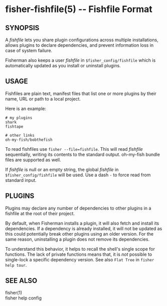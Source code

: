 fisher-fishfile(5) -- Fishfile Format
=====================================

## SYNOPSIS

A *fishfile* lets you share plugin configurations across multiple installations, allows plugins to declare dependencies, and prevent information loss in case of system failure.

Fisherman also keeps a user *fishfile* in `$fisher_config/fishfile` which is automatically updated as you install or uninstall plugins.

## USAGE

Fishfiles are plain text, manifest files that list one or more plugins by their name, URL or path to a local project.

Here is an example:

```
# my plugins
shark
fishtape

# other links
oh-my-fish/bobthefish
```

To read fishfiles use `fisher --file=fishfile`. This will read *fishfile* sequentially, writing its contents to the standard output. oh-my-fish bundle files are supported as well.

If *fishfile* is null or an empty string, the global *fishfile* in `$fisher_config/fishfile` will be used. Use a dash `-` to force read from standard input.

## PLUGINS

Plugins may declare any number of dependencies to other plugins in a fishfile at the root of their project.

By default, when Fisherman installs a plugin, it will also fetch and install its dependencies. If a dependency is already installed, it will not be updated as this could potentially break other plugins using an older version. For the same reason, uninstalling a plugin does not remove its dependencies.

To understand this behavior, it helps to recall the shell's single scope for functions. The lack of private functions means that, it is *not* possible to single-lock a specific dependency version. See also `Flat Tree` in `fisher help tour`.

## SEE ALSO

fisher(1)<br>
fisher help config<br>
